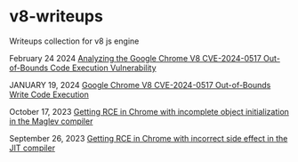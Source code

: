 # v8-writeups
Writeups collection for v8 js engine

February 24 2024 [Analyzing the Google Chrome V8 CVE-2024-0517 Out-of-Bounds Code Execution Vulnerability](https://web.archive.org/web/20240301072350/https://dev.to/tutorialboy/analyzing-the-google-chrome-v8-cve-2024-0517-out-of-bounds-code-execution-vulnerability-28i3)

JANUARY 19, 2024 [Google Chrome V8 CVE-2024-0517 Out-of-Bounds Write Code Execution](https://web.archive.org/web/20240301070526/https://blog.exodusintel.com/2024/01/19/google-chrome-v8-cve-2024-0517-out-of-bounds-write-code-execution/)

October 17, 2023 [Getting RCE in Chrome with incomplete object initialization in the Maglev compiler](https://web.archive.org/web/20240301070538/https://github.blog/2023-10-17-getting-rce-in-chrome-with-incomplete-object-initialization-in-the-maglev-compiler/)

September 26, 2023 [Getting RCE in Chrome with incorrect side effect in the JIT compiler](https://web.archive.org/web/20240301070547/https://github.blog/2023-09-26-getting-rce-in-chrome-with-incorrect-side-effect-in-the-jit-compiler/)
